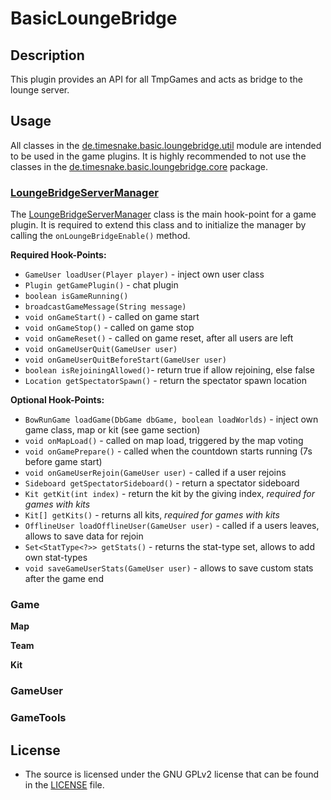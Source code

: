 # BasicLoungeBridge

## Description

This plugin provides an API for all TmpGames and acts as bridge to the lounge server.

## Usage

All classes in the [de.timesnake.basic.loungebridge.util] module are intended to be used in the game plugins.
It is highly recommended to not use the classes in the [de.timesnake.basic.loungebridge.core] package.

### [LoungeBridgeServerManager]

The [LoungeBridgeServerManager] class is the main hook-point for a game plugin. It is required to extend this class and
to
initialize the manager by calling the `onLoungeBridgeEnable()` method.

**Required Hook-Points:**

- `GameUser loadUser(Player player)` - inject own user class
- `Plugin getGamePlugin()` - chat plugin
- `boolean isGameRunning()`
- `broadcastGameMessage(String message)`
- `void onGameStart()` - called on game start
- `void onGameStop()` - called on game stop
- `void onGameReset()` - called on game reset, after all users are left
- `void onGameUserQuit(GameUser user)`
- `void onGameUserQuitBeforeStart(GameUser user)`
- `boolean isRejoiningAllowed()`- return true if allow rejoining, else false
- `Location getSpectatorSpawn()` - return the spectator spawn location

**Optional Hook-Points:**

- `BowRunGame loadGame(DbGame dbGame, boolean loadWorlds)` - inject own game class, map or kit (see game section)
- `void onMapLoad()` - called on map load, triggered by the map voting
- `void onGamePrepare()` - called when the countdown starts running (7s before game start)
- `void onGameUserRejoin(GameUser user)` - called if a user rejoins
- `Sideboard getSpectatorSideboard()` - return a spectator sideboard
- `Kit getKit(int index)` - return the kit by the giving index, *required for games with kits*
- `Kit[] getKits()` - returns all kits, *required for games with kits*
- `OfflineUser loadOfflineUser(GameUser user)` - called if a users leaves, allows to save data for rejoin
- `Set<StatType<?>> getStats()` - returns the stat-type set, allows to add own stat-types
- `void saveGameUserStats(GameUser user)` - allows to save custom stats after the game end

### Game

**Map**

**Team**

**Kit**

### GameUser

### GameTools

[LoungeBridgeServerManager]: src/main/java/de/timesnake/basic/loungebridge/util/server/LoungeBridgeServerManager.java

[de.timesnake.basic.loungebridge.util]: src/main/java/de/timesnake/basic/loungebridge/util/

[de.timesnake.basic.loungebridge.core]: src/main/java/de/timesnake/basic/loungebridge/core/

## License

- The source is licensed under the GNU GPLv2 license that can be found in the [LICENSE](LICENSE) file.
